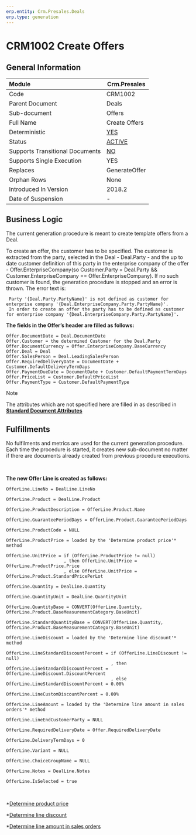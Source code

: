 ```yaml
---
erp.entity: Crm.Presales.Deals
erp.type: generation
---
```


# CRM1002 Create Offers

## General Information

| Module                          | Crm.Presales                                                 |
| :------------------------------ | ------------------------------------------------------------ |
| Code                            | CRM1002                                                      |
| Parent Document                 | Deals                                                        |
| Sub-document                    | Offers                                                       |
| Full Name                       | Create Offers                                                |
| Deterministic                   | [YES](xref:document-generation-and-transitional-documents)   |
| Status                          | [ACTIVE](xref:generation-procedures)                            |
| Supports Transitional Documents | [NO](xref:document-generation-and-transitional-documents)    |
| Supports Single Execution       | YES                                                          |
| Replaces                        | GenerateOffer                                                |
| Orphan Rows                     | None                                                         |
| Introduced In Version           | 2018.2                                                       |
| Date of Suspension              | -                                                            |

## Business Logic

The current generation procedure is meant to create template offers from a Deal.

To create an offer, the customer has to be specified. The customer is extracted from the party, selected in the Deal - Deal.Party - and the up to date customer definition of this party in the enterprise company of the offer - Offer.EnterpriseCompany(so Customer.Party = Deal.Party && Customer.EnterpriseCompany == Offer.EnterpriseCompany). 
If no such customer is found, the generation procedure is stopped and an error is thrown. The error text is:

```
 Party '{Deal.Party.PartyName}' is not defined as customer for enterprise company '{Deal.EnterpriseCompany.Party.PartyName}'. 
 In order to create an offer the party has to be defined as customer for enterprise company '{Deal.EnterpriseCompany.Party.PartyName}'.
 ```

**The fields in the Offer’s header are filled as follows:**

```
Offer.DocumentDate = Deal.DocumentDate
Offer.Customer = the determined Customer for the Deal.Party
Offer.DocumentCurrency = Offer.EnterpriseCompany.BaseCurrency 
Offer.Deal = Deal 
Offer.SalesPerson = Deal.LeadingSalesPerson
Offer.RequiredDeliveryDate = DocumentDate + Customer.DefaultDeliveryTermDays
Offer.PaymentDueDate = DocumentDate + Customer.DefaultPaymentTermDays
Offer.PriceList = Customer.DefaultPriceList
Offer.PaymentType = Customer.DefaultPaymentType
```


> [!Note]
> The attributes which are not specified here are filled in as described in **[Standard Document Attributes](../reference/standard-document-attributes.md)**

## Fulfillments

No fulfilments and metrics are used for the current generation procedure. Each time the procedure is started, it creates new sub-document no matter if there are documents already created from previous procedure executions. 

<br/>

**The new Offer Line is created as follows:**

```
OfferLine.LineNo = DealLine.LineNo

OfferLine.Product = DealLine.Product

OfferLine.ProductDescription = OfferLine.Product.Name

OfferLine.GuaranteePeriodDays = OfferLine.Product.GuaranteePeriodDays

OfferLine.ProductCode = NULL

OfferLine.ProductPrice = loaded by the 'Determine product price'* method

OfferLine.UnitPrice = if (OfferLine.ProductPrice != null) 
                      , then OfferLine.UnitPrice = OfferLine.ProductPrice.Price
                      , else OfferLine.UnitPrice = OfferLine.Product.StandardPricePerLot

OfferLine.Quantity = DealLine.Quantity

OfferLine.QuantityUnit = DealLine.QuantityUnit

OfferLine.QuantityBase = CONVERT(OfferLine.Quantity, OfferLine.Product.BaseMeasurementCategory.BaseUnit)

OfferLine.StandardQuantityBase = CONVERT(OfferLine.Quantity, OfferLine.Product.BaseMeasurementCategory.BaseUnit)

OfferLine.LineDiscount = loaded by the 'Determine line discount'* method

OfferLine.LineStandardDiscountPercent = if (OfferLine.LineDiscount != null)
                                        , then OfferLine.LineStandardDiscountPercent = OfferLine.LineDiscount.DiscountPercent
                                        , else OfferLine.LineStandardDiscountPercent = 0.00%   

OfferLine.LineCustomDiscountPercent = 0.00%

OfferLine.LineAmount = loaded by the 'Determine line amount in sales orders'* method

OfferLine.LineEndCustomerParty = NULL

OfferLine.RequiredDeliveryDate = Offer.RequiredDeliveryDate

OfferLine.DeliveryTermDays = 0

OfferLine.Variant = NULL

OfferLine.ChoiceGroupName = NULL

OfferLine.Notes = DealLine.Notes

OfferLine.IsSelected = true
```
<br/>

\*[Determine product price](xref:determine-product-price)
<br/>

\*[Determine line discount](xref:determine-line-discount)
<br/>

\*[Determine line amount in sales orders](xref:determine-line-amount-in-sales-orders)
